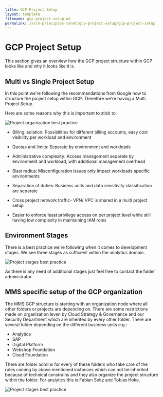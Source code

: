 ```yaml
---
title: GCP Project Setup
layout: template
filename: gcp-project-setup.md
permalink: /arch-principles-tenet/gcp-project-setup/gcp-project-setup
--- 
```



# GCP Project Setup 

This section gives an overview how the GCP project structure within GCP looks like and why it looks like it is. 

## Multi vs Single Project Setup 


In this point we're following the recommendations from Google how to structure the project setup within GCP. 
Therefore we're having a Multi Project Setup. 

Here are some reasons why this is important to stick to: 

![Project organization best practice]({{site.baseurl}}/2-arch-principles-tenet/gcp-project-setup/project-organization.png "Project Organization by Google")


- Billing isolation: Possibilities for different billing accounts, easy cost visibility per workload and environment

- Quotas and limits: Separate by environment and workloads

- Administrative complexity: Access management separate by environment and workload, with additional management overhead

- Blast radius: Misconfiguration issues only impact workloads specific environments

- Separation of duties: Business units and data sensitivity classification are separate 

- Cross project network traffic- VPN/ VPC is shared in a multi project setup

- Easier to enforce least privilege access on per project level while still having low complexity in maintaining IAM roles 


## Environment Stages

There is a best practice we're following when it comes to development stages. We see three stages as sufficient within the analytics 
domain. 

![Project stages best practice]({{site.baseurl}}/2-arch-principles-tenet/gcp-project-setup/stages.png "Project Stage Analytics Domain")



As there is any need of additional stages just feel free to contact the folder administrator. 


## MMS specific setup of the GCP organization 

The MMS GCP structure is starting with an organization node where all other folders or projects are depending on. 
There are some restrictions made on organization leven by Cloud Strategy & Governance and our Security Department which are 
inherited by every other folder. There are several folder depending on the different business units e.g.: 

- Analytics
- SAP 
- Digital Platform 
- Webshop Foundation 
- Cloud Foundation 

There are folder admins for every of these folders who take care of the rules coming by above mentioned instances which can not be 
inherited because of technical constrains and they also organize the project structure within the folder. For analytics this is Fabian Seitz
and Tobias Hoke. 

![Project stages best practice]({{site.baseurl}}/2-arch-principles-tenet/gcp-project-setup/stages.png "Project Stage Analytics Domain")

